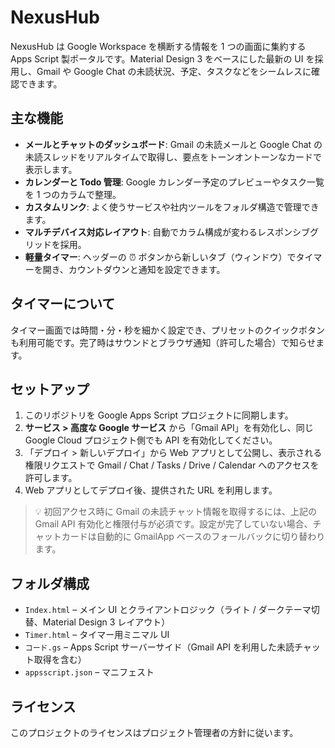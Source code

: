 # NexusHub

NexusHub は Google Workspace を横断する情報を 1 つの画面に集約する Apps Script 製ポータルです。Material Design 3 をベースにした最新の UI を採用し、Gmail や Google Chat の未読状況、予定、タスクなどをシームレスに確認できます。

## 主な機能
- **メールとチャットのダッシュボード**: Gmail の未読メールと Google Chat の未読スレッドをリアルタイムで取得し、要点をトーンオントーンなカードで表示します。
- **カレンダーと Todo 管理**: Google カレンダー予定のプレビューやタスク一覧を 1 つのカラムで整理。
- **カスタムリンク**: よく使うサービスや社内ツールをフォルダ構造で管理できます。
- **マルチデバイス対応レイアウト**: 自動でカラム構成が変わるレスポンシブグリッドを採用。
- **軽量タイマー**: ヘッダーの ⏰ ボタンから新しいタブ（ウィンドウ）でタイマーを開き、カウントダウンと通知を設定できます。

## タイマーについて
タイマー画面では時間・分・秒を細かく設定でき、プリセットのクイックボタンも利用可能です。完了時はサウンドとブラウザ通知（許可した場合）で知らせます。

## セットアップ
1. このリポジトリを Google Apps Script プロジェクトに同期します。
2. **サービス > 高度な Google サービス** から「Gmail API」を有効化し、同じ Google Cloud プロジェクト側でも API を有効化してください。
3. 「デプロイ > 新しいデプロイ」から Web アプリとして公開し、表示される権限リクエストで Gmail / Chat / Tasks / Drive / Calendar へのアクセスを許可します。
4. Web アプリとしてデプロイ後、提供された URL を利用します。

> 💡 初回アクセス時に Gmail の未読チャット情報を取得するには、上記の Gmail API 有効化と権限付与が必須です。設定が完了していない場合、チャットカードは自動的に GmailApp ベースのフォールバックに切り替わります。

## フォルダ構成
- `Index.html` – メイン UI とクライアントロジック（ライト / ダークテーマ切替、Material Design 3 レイアウト）
- `Timer.html` – タイマー用ミニマル UI
- `コード.gs` – Apps Script サーバーサイド（Gmail API を利用した未読チャット取得を含む）
- `appsscript.json` – マニフェスト

## ライセンス
このプロジェクトのライセンスはプロジェクト管理者の方針に従います。
